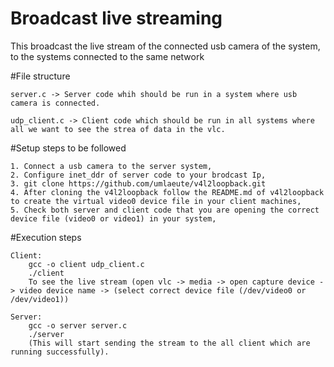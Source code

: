 # Broadcast live streaming
This broadcast the live stream of the connected usb camera of the system, to the systems connected to the same network

#File structure

	server.c -> Server code whih should be run in a system where usb camera is connected.
	
	udp_client.c -> Client code which should be run in all systems where all we want to see the strea of data in the vlc.

#Setup steps to be followed

	1. Connect a usb camera to the server system,
	2. Configure inet_ddr of server code to your brodcast Ip,
	3. git clone https://github.com/umlaeute/v4l2loopback.git
	4. After cloning the v4l2loopback follow the README.md of v4l2loopback to create the virtual video0 device file in your client machines,
	5. Check both server and client code that you are opening the correct device file (video0 or video1) in your system,
	
#Execution steps

	Client:
		gcc -o client udp_client.c
		./client
		To see the live stream (open vlc -> media -> open capture device -> video device name -> (select correct device file (/dev/video0 or /dev/video1))
		
	Server:
		gcc -o server server.c
		./server
		(This will start sending the stream to the all client which are running successfully).

